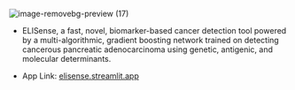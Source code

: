 ![image-removebg-preview (17)](https://github.com/KhabibtheHabib/pancreatic-cancer-novel-detection/assets/157777126/d6742e69-a7df-4745-9a81-479e8869e44e)
- ELISense, a fast, novel, biomarker-based cancer detection tool powered by a multi-algorithmic, gradient boosting network trained on detecting cancerous pancreatic adenocarcinoma using genetic, antigenic, and molecular determinants.
+ App Link: [elisense.streamlit.app](https://elisense.streamlit.app/)
